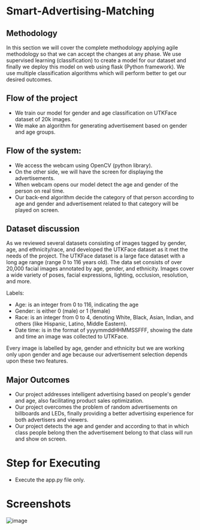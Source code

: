 # Smart-Advertising-Matching

##  Methodology
In this section we will cover the complete methodology applying agile methodology so that we can accept the changes at any phase. We use supervised learning (classification) to create a model for our dataset and finally we deploy this model on web using flask (Python framework). We use multiple classification algorithms which will perform better to get our desired outcomes.

##  Flow of the project
- We train our model for gender and age classification on UTKFace dataset of 20k images.
- We make an algorithm for generating advertisement based on gender and age groups.                                                                                                                                                            

## Flow of the system:
- We access the webcam using OpenCV (python library). 
- On the other side, we will have the screen for displaying the advertisements. 
- When webcam opens our model detect the age and gender of the person on real time.
- Our back-end algorithm decide the category of that person according to age and gender and advertisement related to that category will be played on screen. 

## Dataset discussion
As we reviewed several datasets consisting of images tagged by gender, age, and ethnicity/race, and developed the UTKFace dataset as it met the needs of the project.
The UTKFace dataset is a large face dataset with a long age range (range 0 to 116 years old). The data set consists of over 20,000 facial images annotated by age, gender, and ethnicity. Images cover a wide variety of poses, facial expressions, lighting, occlusion, resolution, and more.

Labels:
- Age: is an integer from 0 to 116, indicating the age
- Gender: is either 0 (male) or 1 (female)
- Race: is an integer from 0 to 4, denoting White, Black, Asian, Indian, and others (like Hispanic, Latino, Middle Eastern).
- Date time: is in the format of yyyymmddHHMMSSFFF, showing the date and time an image was collected to UTKFace.

Every image is labelled by age, gender and ethnicity but we are working only upon gender and age because our advertisement selection depends upon these two features.

## Major Outcomes
- Our project addresses intelligent advertising based on people's gender and age, also facilitating product sales optimization.
- Our project overcomes the problem of random advertisements on billboards and LEDs, finally providing a better advertising experience for both advertisers and viewers.
- Our project detects the age and gender and according to that in which class people belong then the advertisement belong to that class will run and show on screen.


# Step for Executing
- Execute the app.py file only.
# Screenshots
![image](https://user-images.githubusercontent.com/111304445/216068304-09e223b2-8899-4c07-8053-5b3f97b41974.png)

